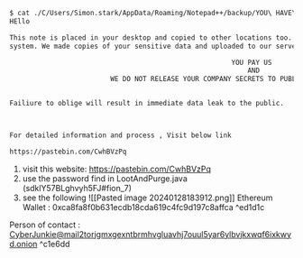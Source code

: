 ```bash
$ cat ./C/Users/Simon.stark/AppData/Roaming/Notepad++/backup/YOU\ HAVE\ BEEN\ HACKED.txt@2023-07-24_150548
HEllo

This note is placed in your desktop and copied to other locations too. You have been hacked and your data has been deleted from your
system. We made copies of your sensitive data and uploaded to our servers. The rule is simple

                                                       YOU PAY US
                                                           AND
                         WE DO NOT RELEASE YOUR COMPANY SECRETS TO PUBLIC AND RETURN YOUR DATA SAFELY TO YOU


Failiure to oblige will result in immediate data leak to the public.



For detailed information and process , Visit below link

https://pastebin.com/CwhBVzPq
```
1. visit this website: https://pastebin.com/CwhBVzPq
2. use the password find in LootAndPurge.java (sdklY57BLghvyh5FJ#fion_7)
3. see the following
![[Pasted image 20240128183912.png]]
Ethereum Wallet : 0xca8fa8f0b631ecdb18cda619c4fc9d197c8affca ^ed1d1c

Person of contact : CyberJunkie@mail2torjgmxgexntbrmhvgluavhj7ouul5yar6ylbvjkxwqf6ixkwyd.onion ^c1e6dd